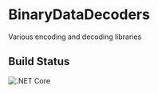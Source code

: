 # BinaryDataDecoders
Various encoding and decoding libraries


## Build Status

![.NET Core](https://github.com/mwwhited/BinaryDataDecoders/workflows/.NET%20Core/badge.svg)
